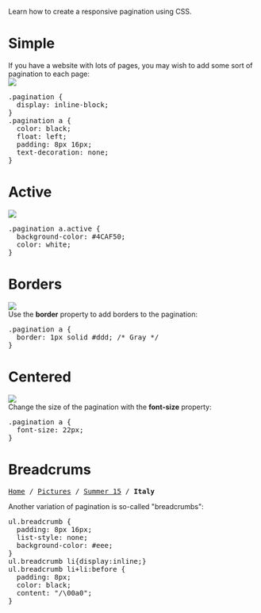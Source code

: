 Learn how to create a responsive pagination using CSS.
<h1>Simple</h1>
If you have a website with lots of pages, you may wish to add some sort of pagination to each page:
<br>
<img src="https://i.imgur.com/XoAAw3o.png">
<pre>
.pagination {
  display: inline-block;
}
.pagination a {
  color: black;
  float: left;
  padding: 8px 16px;
  text-decoration: none;
}
</pre>
<h1>Active</h1>
<img src="https://i.imgur.com/qVrPXQ0.png">
<pre>
.pagination a.active {
  background-color: #4CAF50;
  color: white;
}
</pre>
<h1>Borders</h1>
<img src="https://i.imgur.com/UPLHw41.png">
<br>
Use the <b>border</b> property to add borders to the pagination:
<pre>
.pagination a {
  border: 1px solid #ddd; /* Gray */
}
</pre>
<h1>Centered</h1>
<img src="https://i.imgur.com/3wEZOYq.png">
<br>
Change the size of the pagination with the <b>font-size</b> property:
<pre>
.pagination a {
  font-size: 22px;
}
</pre>
<h1>Breadcrums</h1>
<pre><a href="#Breadcrums">Home</a> / <a href="#Breadcrums">Pictures</a> / <a href="#Breadcrums">Summer 15</a> / <b>Italy</b></pre>
Another variation of pagination is so-called "breadcrumbs":
<pre>
ul.breadcrumb {
  padding: 8px 16px;
  list-style: none;
  background-color: #eee;
}
ul.breadcrumb li{display:inline;}
ul.breadcrumb li+li:before {
  padding: 8px;
  color: black;
  content: "/\00a0";
}
</pre>
